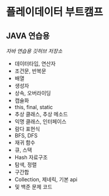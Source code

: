 # 플레이데이터 부트캠프 <br>

## JAVA 연습용

*자바 연습용 깃허브 저장소*

- 데이터타입, 연산자
- 조건문, 반복문
- 배열
- 생성자
- 상속, 오버라이딩
- 캡슐화
- this, final, static
- 추상 클래스, 추상 메소드
- 익명 클래스, 인터페이스
- 람다 표현식
- BFS, DFS
- 재귀 함수
- 큐, 스택
- Hash 자료구조
- 탐색, 정렬
- 구간합
- Collection, 제네릭, 기본 api
- 및 백준 문제 코드
